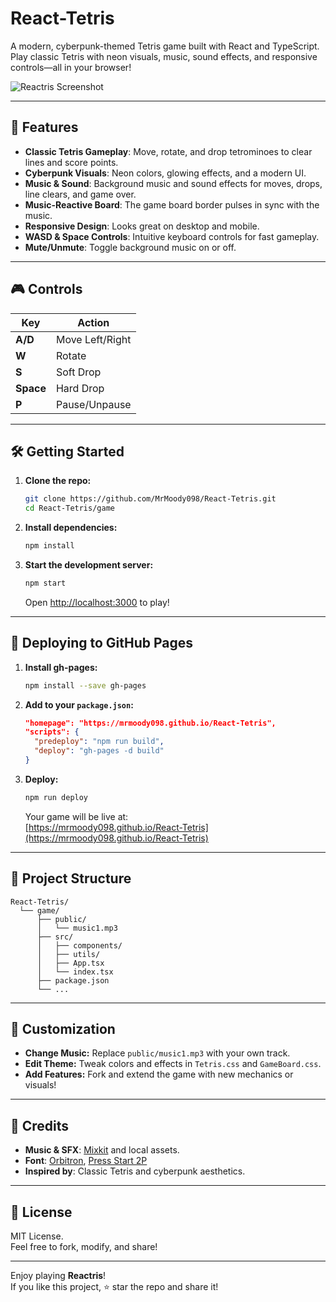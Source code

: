 # React-Tetris

A modern, cyberpunk-themed Tetris game built with React and TypeScript.  
Play classic Tetris with neon visuals, music, sound effects, and responsive controls—all in your browser!

![Reactris Screenshot](./screenshot.png)

---

## 🚀 Features

- **Classic Tetris Gameplay**: Move, rotate, and drop tetrominoes to clear lines and score points.
- **Cyberpunk Visuals**: Neon colors, glowing effects, and a modern UI.
- **Music & Sound**: Background music and sound effects for moves, drops, line clears, and game over.
- **Music-Reactive Board**: The game board border pulses in sync with the music.
- **Responsive Design**: Looks great on desktop and mobile.
- **WASD & Space Controls**: Intuitive keyboard controls for fast gameplay.
- **Mute/Unmute**: Toggle background music on or off.

---

## 🎮 Controls

| Key      | Action           |
|----------|------------------|
| **A/D**  | Move Left/Right  |
| **W**    | Rotate           |
| **S**    | Soft Drop        |
| **Space**| Hard Drop        |
| **P**    | Pause/Unpause    |

---

## 🛠️ Getting Started

1. **Clone the repo:**
   ```sh
   git clone https://github.com/MrMoody098/React-Tetris.git
   cd React-Tetris/game
   ```

2. **Install dependencies:**
   ```sh
   npm install
   ```

3. **Start the development server:**
   ```sh
   npm start
   ```
   Open [http://localhost:3000](http://localhost:3000) to play!

---

## 🚢 Deploying to GitHub Pages

1. **Install gh-pages:**
   ```sh
   npm install --save gh-pages
   ```

2. **Add to your `package.json`:**
   ```json
   "homepage": "https://mrmoody098.github.io/React-Tetris",
   "scripts": {
     "predeploy": "npm run build",
     "deploy": "gh-pages -d build"
   }
   ```

3. **Deploy:**
   ```sh
   npm run deploy
   ```
   Your game will be live at:  
   [https://mrmoody098.github.io/React-Tetris](https://mrmoody098.github.io/React-Tetris)

---

## 📁 Project Structure

```
React-Tetris/
  └── game/
      ├── public/
      │   └── music1.mp3
      ├── src/
      │   ├── components/
      │   ├── utils/
      │   ├── App.tsx
      │   └── index.tsx
      ├── package.json
      └── ...
```

---

## 🧩 Customization

- **Change Music:** Replace `public/music1.mp3` with your own track.
- **Edit Theme:** Tweak colors and effects in `Tetris.css` and `GameBoard.css`.
- **Add Features:** Fork and extend the game with new mechanics or visuals!

---

## 🎨 Credits

- **Music & SFX**: [Mixkit](https://mixkit.co/) and local assets.
- **Font**: [Orbitron](https://fonts.google.com/specimen/Orbitron), [Press Start 2P](https://fonts.google.com/specimen/Press+Start+2P)
- **Inspired by**: Classic Tetris and cyberpunk aesthetics.

---

## 📝 License

MIT License.  
Feel free to fork, modify, and share!

---

Enjoy playing **Reactris**!  
If you like this project, ⭐ star the repo and share it!
